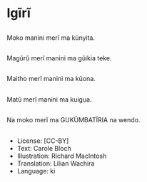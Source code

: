 # Igĩrĩ

##
Moko manini merĩ ma kũnyita.

##
Magũrũ merĩ manini ma gũikia teke.

##
Maitho merĩ manini ma kũona.

##
Matũ merĩ manini ma kuigua.

##
Na moko merĩ ma GUKŨMBATĨRIA na wendo. 

##
* License: [CC-BY]
* Text: Carole Bloch
* Illustration: Richard MacIntosh
* Translation: Lilian Wachira
* Language: ki
